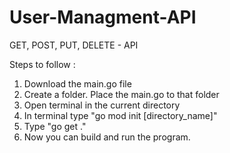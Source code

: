# User-Managment-API
GET, POST, PUT, DELETE - API

Steps to follow :
 1. Download the main.go file
 2. Create a folder. Place the main.go to that folder
 3. Open terminal in the current directory
 4. In terminal type "go mod init [directory_name]"
 5. Type "go get ."
 6. Now you can build and run the program. 
